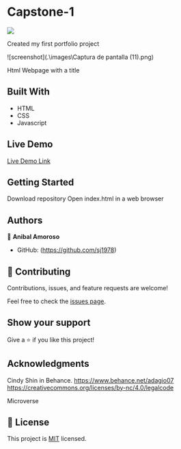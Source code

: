 # Capstone-1
![](https://img.shields.io/badge/Microverse-blueviolet)



Created my first portfolio project

![screenshot](.\images\Captura de pantalla (11).png)

Html Webpage with a title 

## Built With

- HTML
- CSS
- Javascript

## Live Demo

[Live Demo Link](https://sj1978.github.io/Capstone-1/)


## Getting Started

Download repository 
Open index.html in a web browser




## Authors

👤 **Anibal Amoroso**

- GitHub: (https://github.com/sj1978)




## 🤝 Contributing

Contributions, issues, and feature requests are welcome!

Feel free to check the [issues page](https://github.com/sj1978/Capstone-1/issues).

## Show your support

Give a ⭐️ if you like this project!

## Acknowledgments
Cindy Shin in Behance.
https://www.behance.net/adagio07
https://creativecommons.org/licenses/by-nc/4.0/legalcode

Microverse

## 📝 License

This project is [MIT](./MIT.md) licensed.